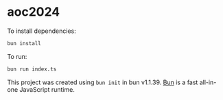 # aoc2024

To install dependencies:

```bash
bun install
```

To run:

```bash
bun run index.ts
```

This project was created using `bun init` in bun v1.1.39. [Bun](https://bun.sh) is a fast all-in-one JavaScript runtime.
